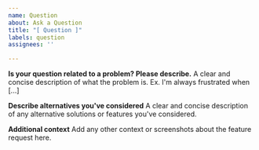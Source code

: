 ```yaml
---
name: Question
about: Ask a Question
title: "[ Question ]"
labels: question
assignees: ''

---
```


**Is your question related to a problem? Please describe.**
A clear and concise description of what the problem is. Ex. I'm always frustrated when [...]

**Describe alternatives you've considered**
A clear and concise description of any alternative solutions or features you've considered.

**Additional context**
Add any other context or screenshots about the feature request here.
